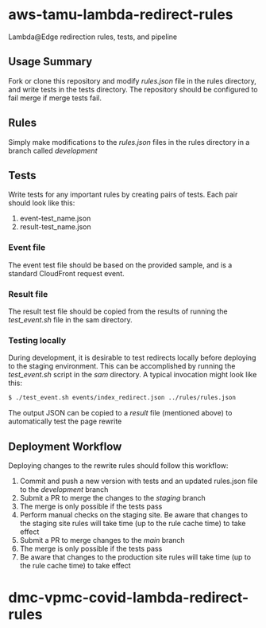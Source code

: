 # aws-tamu-lambda-redirect-rules
Lambda@Edge redirection rules, tests, and pipeline

## Usage Summary

Fork or clone this repository and modify *rules.json* file in the rules directory, and write tests in the tests directory. 
The repository should be configured to fail merge if merge tests fail. 

## Rules

Simply make modifications to the *rules.json* files in the rules directory in a branch called *development*

## Tests

Write tests for any important rules by creating pairs of tests. Each pair should look like this:
1. event-test_name.json
2. result-test_name.json

### Event file

The event test file should be based on the provided sample, and is a standard CloudFront request event.

### Result file

The result test file should be copied from the results of running the *test_event.sh* file in the sam directory.

### Testing locally

During development, it is desirable to test redirects locally before deploying to the staging environment. This
can be accomplished by running the *test_event.sh* script in the *sam* directory. A typical invocation might
look like this:

```bash
$ ./test_event.sh events/index_redirect.json ../rules/rules.json
```

The output JSON can be copied to a *result* file (mentioned above) to automatically test the page rewrite

## Deployment Workflow

Deploying changes to the rewrite rules should follow this workflow:
1. Commit and push a new version with tests and an updated rules.json file to the *development* branch
2. Submit a PR to merge the changes to the *staging* branch
3. The merge is only possible if the tests pass
4. Perform manual checks on the staging site. Be aware that changes to the staging site rules will take time 
   (up to the rule cache time) to take effect
5. Submit a PR to merge changes to the *main* branch
6. The merge is only possible if the tests pass
7. Be aware that changes to the production site rules will take time (up to the rule cache time) to take effect
# dmc-vpmc-covid-lambda-redirect-rules
